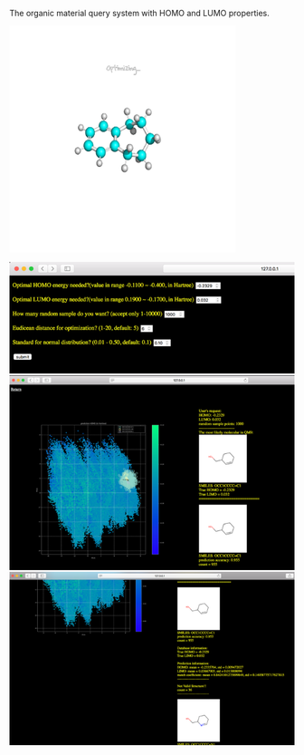 The organic material query system with HOMO and LUMO properties.

<img src="https://github.com/minhsueh/ml-with-ms/blob/master/static/back.gif" width="400" height="400" />

![alt text](https://github.com/minhsueh/ml-with-ms/blob/master/web_pic/1.png)
![alt text](https://github.com/minhsueh/ml-with-ms/blob/master/web_pic/2.png)
![alt text](https://github.com/minhsueh/ml-with-ms/blob/master/web_pic/3.png)
